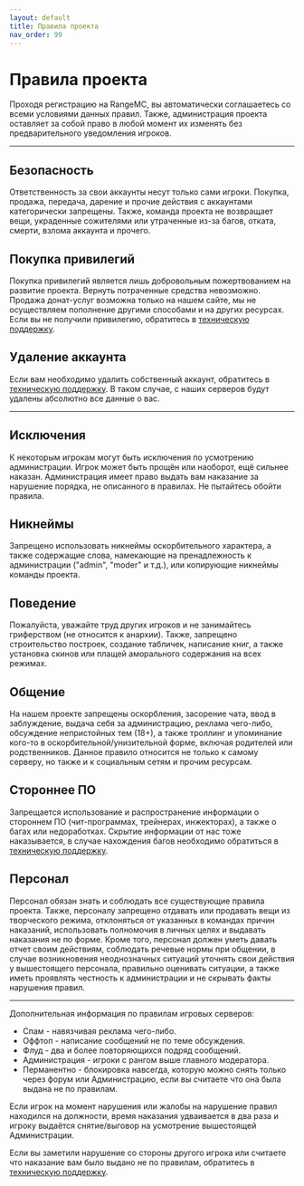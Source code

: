 ```yaml
---
layout: default
title: Правила проекта
nav_order: 99
---
```


# Правила проекта

Проходя регистрацию на RangeMC, вы автоматически соглашаетесь со всеми условиями данных правил. Также, администрация проекта оставляет за собой право в любой момент их изменять без предварительного уведомления игроков.

---

## Безопасность

Ответственность за свои аккаунты несут только сами игроки. Покупка, продажа, передача, дарение и прочие действия с аккаунтами категорически запрещены. Также, команда проекта не возвращает вещи, украденные сожителями или утраченные из-за багов, отката, смерти, взлома аккаунта и прочего.

## Покупка привилегий

Покупка привилегий является лишь добровольным пожертвованием на развитие проекта. Вернуть потраченные средства невозможно. Продажа донат-услуг возможна только на нашем сайте, мы не осуществляем пополнение другими способами и на других ресурсах. Если вы не получили привилегию, обратитесь в [техническую поддержку](https://vk.me/rangemc).

## Удаление аккаунта

Если вам необходимо удалить собственный аккаунт, обратитесь в [техническую поддержку](https://vk.me/rangemc). В таком случае, с наших серверов будут удалены абсолютно все данные о вас.

---

## Исключения

К некоторым игрокам могут быть исключения по усмотрению администрации. Игрок может быть прощён или наоборот, ещё сильнее наказан. Администрация имеет право выдать вам наказание за нарушение порядка, не описанного в правилах. Не пытайтесь обойти правила.

## Никнеймы

Запрещено использовать никнеймы оскорбительного характера, а также содержащие слова, намекающие на пренадлежность к администрации ("admin", "moder" и т.д.), или копирующие никнеймы команды проекта.

## Поведение

Пожалуйста, уважайте труд других игроков и не занимайтесь гриферством (не относится к анархии). Также, запрещено строительство построек, создание табличек, написание книг, а также установка скинов или плащей аморального содержания на всех режимах.

## Общение

На нашем проекте запрещены оскорбления, засорение чата, ввод в заблуждение, выдача себя за администрацию, реклама чего-либо, обсуждение непристойных тем (18+), а также троллинг и упоминание кого-то в оскорбительной/унизительной форме, включая родителей или родственников. Данное правило относится не только к самому серверу, но также и к социальным сетям и прочим ресурсам.

## Стороннее ПО

Запрещается использование и распространение информации о стороннем ПО (чит-программах, трейнерах, инжекторах), а также о багах или недоработках. Скрытие информации от нас тоже наказывается, в случае нахождения багов необходимо обратиться в [техническую поддержку](https://vk.me/rangemc).

## Персонал

Персонал обязан знать и соблюдать все существующие правила проекта. Также, персоналу запрещено отдавать или продавать вещи из творческого режима, отклоняться от указанных в командах причин наказаний, использовать полномочия в личных целях и выдавать наказания не по форме. Кроме того, персонал должен уметь давать отчет своим действиям, соблюдать речевые нормы при общении, в случае возникновения неоднозначных ситуаций уточнять свои действия у вышестоящего персонала, правильно оценивать ситуации, а также иметь проявлять честность к администрации и не скрывать факты нарушения правил.

---

Дополнительная информация по правилам игровых серверов:

- Спам - навязчивая реклама чего-либо.
- Оффтоп - написание сообщений не по теме обсуждения.
- Флуд - два и более повторяющихся подряд сообщений.
- Администрация - игроки с рангом выше главного модератора.
- Перманентно - блокировка навсегда, которую можно снять только через форум или Администрацию, если вы считаете что она была выдана не по правилам.

Если игрок на момент нарушения или жалобы на нарушение правил находился на должности, время наказания удваивается в два раза и игроку выдаётся снятие/выговор на усмотрение вышестоящей Администрации.

Если вы заметили нарушение со стороны другого игрока или считаете что наказание вам было выдано не по правилам, обратитесь в [техническую поддержку](https://vk.me/rangemc).